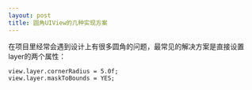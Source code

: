 ```yaml
---
layout: post
title: 圆角UIView的几种实现方案
---
```


在项目里经常会遇到设计上有很多圆角的问题，最常见的解决方案是直接设置layer的两个属性：
```
view.layer.cornerRadius = 5.0f;
view.layer.maskToBounds = YES;
```

